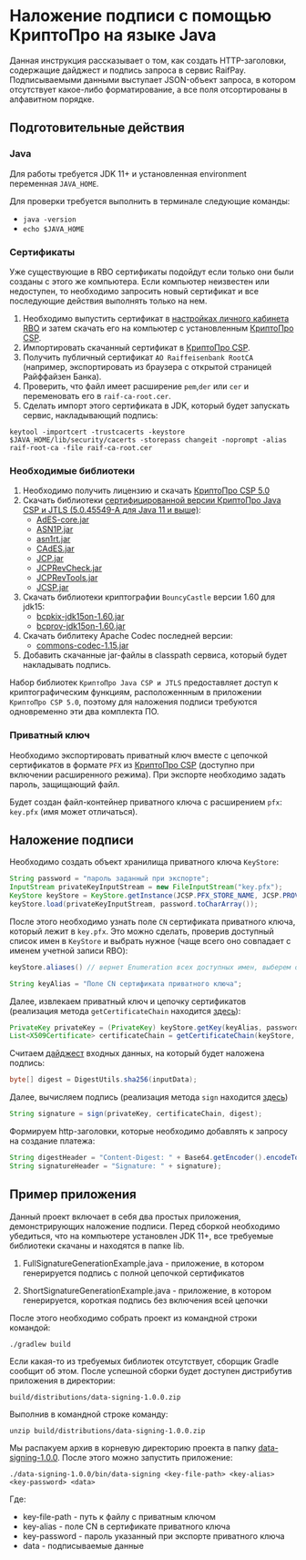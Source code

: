 # Наложение подписи с помощью КриптоПро на языке Java

Данная инструкция рассказывает о том, как создать HTTP-заголовки, содержащие дайджест и подпись запроса в сервис RaifPay.
Подписываемыми данными выступает JSON-объект запроса, в котором отсутствует какое-либо форматирование,
а все поля отсортированы в алфавитном порядке.

## Подготовительные действия

### Java

Для работы требуется JDK 11+ и установленная environment переменная `JAVA_HOME`.

Для проверки требуется выполнить в терминале следующие команды:

* `java -version`
* `echo $JAVA_HOME`

### Сертификаты

Уже существующие в RBO сертификаты подойдут если только они были созданы с этого же компьютера. 
Если компьютер неизвестен или недоступен, то необходимо запросить новый сертификат и все последующие действия выполнять только на нем.

1. Необходимо выпустить сертификат в [настройках личного кабинета RBO](https://www.rbo.raiffeisen.ru/certificates) и затем скачать его на компьютер с установленным [КриптоПро CSP](https://www.cryptopro.ru/products/csp).
2. Импортировать скачанный сертификат в [КриптоПро CSP](https://www.cryptopro.ru/products/csp).
3. Получить публичный сертификат `AO Raiffeisenbank RootCA` (например, экспортировать из браузера с открытой страницей Райффайзен Банка).
4. Проверить, что файл имеет расширение `pem`,`der` или `cer` и переменовать его в `raif-ca-root.cer`.
5. Сделать импорт этого сертификата в JDK, который будет запускать сервис, накладывающий подпись:

```
keytool -importcert -trustcacerts -keystore $JAVA_HOME/lib/security/cacerts -storepass changeit -noprompt -alias raif-root-ca -file raif-ca-root.cer
```

### Необходимые библиотеки

1. Необходимо получить лицензию и скачать [КриптоПро CSP 5.0](https://cryptopro.ru/products/csp/downloads)
2. Скачать библиотеки [сертифицированной версии КриптоПро Java CSP и JTLS (5.0.45549-A для Java 11 и выше)](https://cryptopro.ru/products/csp/downloads#latest_csp50r3_jcsp):
   * [AdES-core.jar](https://cryptopro.ru/products/csp/downloads#latest_csp50r3_jcsp)
   * [ASN1P.jar](https://cryptopro.ru/products/csp/downloads#latest_csp50r3_jcsp)
   * [asn1rt.jar](https://cryptopro.ru/products/csp/downloads#latest_csp50r3_jcsp)
   * [CAdES.jar](https://cryptopro.ru/products/csp/downloads#latest_csp50r3_jcsp)
   * [JCP.jar](https://cryptopro.ru/products/csp/downloads#latest_csp50r3_jcsp)
   * [JCPRevCheck.jar](https://cryptopro.ru/products/csp/downloads#latest_csp50r3_jcsp)
   * [JCPRevTools.jar](https://cryptopro.ru/products/csp/downloads#latest_csp50r3_jcsp)
   * [JCSP.jar](https://cryptopro.ru/products/csp/downloads#latest_csp50r3_jcsp)
3. Скачать библиотеки криптографии `BouncyCastle` версии 1.60 для jdk15:
   * [bcpkix-jdk15on-1.60.jar](https://repo1.maven.org/maven2/org/bouncycastle/bcpkix-jdk15on/1.60/bcpkix-jdk15on-1.60.jar)
   * [bcprov-jdk15on-1.60.jar](https://repo1.maven.org/maven2/org/bouncycastle/bcprov-jdk15on/1.60/bcprov-jdk15on-1.60.jar)
4. Скачать библитеку Apache Codec последней версии:
   * [commons-codec-1.15.jar](https://repo1.maven.org/maven2/commons-codec/commons-codec/1.15/commons-codec-1.15.jar)
5. Добавить скачанные jar-файлы в classpath сервиса, который будет накладывать подпись.

Набор библиотек `КриптоПро Java CSP и JTLS` предоставляет доступ к криптографическим функциям,
расположеннным в приложении `КриптоПро CSP 5.0`, 
поэтому для наложения подписи требуются одновременно эти два комплекта ПО.

### Приватный ключ

Необходимо экспортировать приватный ключ вместе с цепочкой сертификатов в формате `PFX` из [КриптоПро CSP](https://www.cryptopro.ru/products/csp) (доступно при включении расширенного режима).
При экспорте необходимо задать пароль, защищающий файл.

Будет создан файл-контейнер приватного ключа с расширением `pfx`: `key.pfx` (имя может отличаться).

## Наложение подписи

Необходимо создать объект хранилища приватного ключа `KeyStore`:

```java
String password = "пароль заданный при экспорте";
InputStream privateKeyInputStream = new FileInputStream("key.pfx");
KeyStore keyStore = KeyStore.getInstance(JCSP.PFX_STORE_NAME, JCSP.PROVIDER_NAME);
keyStore.load(privateKeyInputStream, password.toCharArray());
```

После этого необходимо узнать поле `CN` сертификата приватного ключа, который лежит в `key.pfx`. Это можно сделать,
проверив доступный список имен в `KeyStore` и выбрать нужное (чаще всего оно совпадает с именем учетной записи RBO):

```java
keyStore.aliases() // вернет Enumeration всех доступных имен, выберем оттуда нужное
```
```java
String keyAlias = "Поле CN сертификата приватного ключа";
```

Далее, извлекаем приватный ключ и цепочку сертификатов (реализация метода `getCertificateChain` находится [здесь](src/main/java/ru/raiffeisen/signing/App.java#L99)):

```java
PrivateKey privateKey = (PrivateKey) keyStore.getKey(keyAlias, password.toCharArray());
List<X509Certificate> certificateChain = getCertificateChain(keyStore, keyAlias);
```

Считаем [дайджест](https://ru.wikipedia.org/wiki/%D0%A5%D1%8D%D1%88-%D1%81%D1%83%D0%BC%D0%BC%D0%B0) входных данных, на который будет наложена подпись:

```java
byte[] digest = DigestUtils.sha256(inputData);
```

Далее, вычисляем подпись (реализация метода `sign` находится [здесь](src/main/java/ru/raiffeisen/signing/App.java#L68))

```java
String signature = sign(privateKey, certificateChain, digest);
```

Формируем http-заголовки, которые необходимо добавлять к запросу на создание платежа:

```java
String digestHeader = "Content-Digest: " + Base64.getEncoder().encodeToString(digest);
String signatureHeader = "Signature: " + signature);
```

## Пример приложения

Данный проект включает в себя два простых приложения, демонстрирующих наложение подписи. Перед сборкой необходимо
убедиться, что на компьютере установлен JDK 11+, все требуемые библиотеки скачаны и находятся в папке lib.

1) FullSignatureGenerationExample.java - приложение, в котором генерируется подпись с полной цепочкой сертификатов

2) ShortSignatureGenerationExample.java - приложение, в котором генерируется, короткая подпись без включения всей цепочки

После этого необходимо собрать проект из командной строки командой: 

`./gradlew build`

Если какая-то из требуемых библиотек отсутствует, сборщик Gradle сообщит об этом. После успешной сборки
будет доступен дистрибутив приложения в директории:

`build/distributions/data-signing-1.0.0.zip`

Выполнив в командной строке команду:

`unzip build/distributions/data-signing-1.0.0.zip`

Мы распакуем архив в корневую директорию проекта в папку [data-signing-1.0.0](data-signing-1.0.0).
После этого можно запустить приложение:

`./data-signing-1.0.0/bin/data-signing <key-file-path> <key-alias> <key-password> <data>`

Где:
* key-file-path - путь к файлу с приватным ключом
* key-alias - поле CN в сертификате приватного ключа
* key-password - пароль указанный при экспорте приватного ключа
* data - подписываемые данные